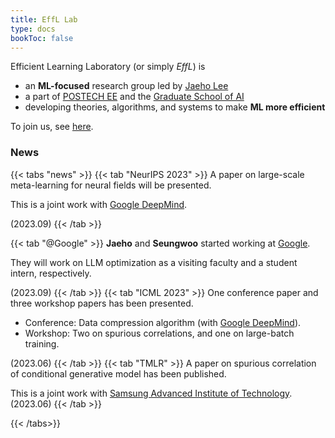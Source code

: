 ```yaml
---
title: EffL Lab
type: docs
bookToc: false
---
```


Efficient Learning Laboratory (or simply *EffL*) is

- an **ML-focused** research group led by [Jaeho Lee](https://jaeho-lee.github.io)
- a part of [POSTECH EE](https://ee.postech.ac.kr) and the [Graduate School of AI](https://ai.postech.ac.kr)
- developing theories, algorithms, and systems to make **ML more efficient**

To join us, see [here](https://jaeho-lee.github.io/docs/advising/future/).


### **News**

{{< tabs "news" >}}
{{< tab "NeurIPS 2023" >}}
A paper on large-scale meta-learning for neural fields will be presented.

This is a joint work with [Google DeepMind](https://www.deepmind.com).

(2023.09)
{{< /tab >}}

{{< tab "@Google" >}}
**Jaeho** and **Seungwoo** started working at [Google](research.google).

They will work on LLM optimization as a visiting faculty and a student intern, respectively.

(2023.09)
{{< /tab >}}
{{< tab "ICML 2023" >}}
One conference paper and three workshop papers has been presented.  
- Conference: Data compression algorithm (with [Google DeepMind](https://www.deepmind.com)).  
- Workshop: Two on spurious correlations, and one on large-batch training.  

(2023.06)
{{< /tab >}}
{{< tab "TMLR" >}}
A paper on spurious correlation of conditional generative model has been published.

This is a joint work with [Samsung Advanced Institute of Technology](https://www.sait.samsung.co.kr/).
(2023.06)
{{< /tab >}}

{{< /tabs>}}
